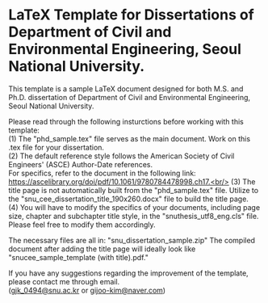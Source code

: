 # LaTeX Template for Dissertations of Department of Civil and Environmental Engineering, Seoul National University.

This template is a sample LaTeX document designed for both M.S. and Ph.D. dissertation of Department of Civil and Environmental Engineering, Seoul National University.

Please read through the following insturctions before working with this template:\
(1) The "phd_sample.tex" file serves as the main document. Work on this .tex file for your dissertation.\
(2) The default reference style follows the American Society of Civil Engineers' (ASCE) Author-Date references.\
For specifics, refer to the document in the following link: https://ascelibrary.org/doi/pdf/10.1061/9780784478998.ch17.<br/>
(3) The title page is not automatically built from the "phd_sample.tex" file. Utilize to the "snu_cee_dissertation_title_190x260.docx" file to build the title page.\
(4) You will have to modify the specifics of your documents, including page size, chapter and subchapter title style,  in the "snuthesis_utf8_eng.cls" file.
Please feel free to modify them accordingly.

The necessary files are all in: "snu_dissertation_sample.zip"
The compiled document after adding the title page will ideally look like "snucee_sample_template (with title).pdf."

If you have any suggestions regarding the improvement of the template, please contact me through email.\
(gjk_0494@snu.ac.kr or gijoo-kim@naver.com)
